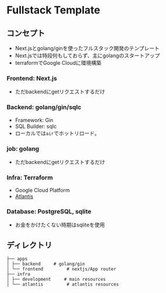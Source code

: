 # Fullstack Template


## コンセプト
- Next.jsとgolang/ginを使ったフルスタック開発のテンプレート
- Next.jsでは特段何もしておらず、主にgolangのスタートアップ
- terraformでGoogle Cloudに環境構築

### Frontend: Next.js
- ただbackendにgetリクエストするだけ
### Backend: golang/gin/sqlc
- Framework: Gin
- SQL Builder: sqlc
- ローカルでは`air`でホットリロード。
### job: golang
- ただbackendにgetリクエストするだけ
### Infra: Terraform
- Google Cloud Platform
- [Atlantis](./infra/terraform/atlantis/README.md)

### Database: PostgreSQL, sqlite
- お金をかけたくない時期はsqliteを使用

## ディレクトリ
```
├── apps
│ ├── backend     # golang/gin
│ └── frontend         # nextjs/App router
├── infra
│ ├── development     # main resources
│ └── atlantis         # atlantis resources
```
